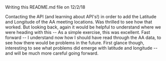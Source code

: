 Writing this README.md file on 12/2/18

Contacting the API (and learning about API's!) in order to add the Latitude and Longitude of the AA meeting locations.  Was thrilled to see how that worked.  But looking back, again it would be helpful to understand where we were heading with this -- As a simple exercise, this was excellent.  Fast forward -- I understand now how I should have read through the AA data, to see how there would be problems in the future.  First glance though, interesting to see what problems did emerge with latitude and longitude -- and will  be much more careful going forward.  
